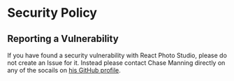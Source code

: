 # Security Policy

## Reporting a Vulnerability

If you have found a security vulnerability with React Photo Studio, please do not create an Issue for it. Instead please contact Chase Manning directly on any of the socails on [his GitHub profile](https://github.com/chase-manning).
